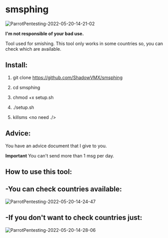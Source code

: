 # smsphing

![ParrotPentesting-2022-05-20-14-21-02](https://user-images.githubusercontent.com/92258683/169527146-3fa066f6-86c4-4841-bc37-4f1d1053b598.png)


**I'm not responsible of your bad use.**


Tool used for smishing. This tool only works in some countries so, you can check which are available.

## Install:

1. git clone https://github.com/ShadowVMX/smsphing

2. cd smsphing

3. chmod +x setup.sh

4. ./setup.sh

5. killsms <no need ./>


## Advice:

You have an advice document that I give to you.

**Important** You can't send more than 1 msg per day.



## How to use this tool:

## -You can check countries available:

![ParrotPentesting-2022-05-20-14-24-47](https://user-images.githubusercontent.com/92258683/169527611-eaca910d-15ba-4a65-a25d-e0adbacbfad6.png)


## -If you don't want to check countries just:


![ParrotPentesting-2022-05-20-14-28-06](https://user-images.githubusercontent.com/92258683/169528900-6d1bf8ce-2398-458d-a3d7-eb43874ad4c0.png)





